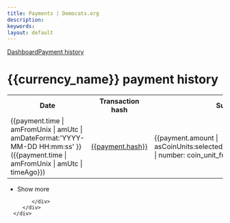 ```yaml
---
title: Payments | Democats.org
description: 
keywords: 
layout: default
---
```



<div class="container" ng-controller="DashboardPaymentsCtl">

<div>
   <div class="subheader"><a class="" href="/dashboard/">Dashboard</a><a class="active" href="/dashboard/payments/?currency={{currency_name}}&address={{address}}">Payment history</a></div>
   <div class="row">
      <div class="col-xs-12">
         <div class="transactions-panel">
            <h1>{{currency_name}} payment history</h1>
            <div>
               <table class="table">
                  <tbody>
                     <tr>
                        <th><span>Date</span></th>
                        <th>Transaction hash</th>
                        <th>Sum</th>
                        <th>Fee</th>
                     </tr>
                     <tr class="my-repeat-animation" ng-repeat="payment in payments">
                        <td class="green"><span><span>{{payment.time | amFromUnix | amUtc | amDateFormat:'YYYY-MM-DD HH:mm:ss' }}</span></span><span> (</span><span>{{payment.time | amFromUnix | amUtc | timeAgo}}</span><span>)</span>
                        </td>
                        <td>
                           <p><a href="/blockchain/transaction/?name={{currency_name}}&hash={{payment.hash}}">{{payment.hash}}</a></p>
                        </td>
                        <td>
                           <p class="amount">{{payment.amount | asCoinUnits:selected_pool_stats.coin_units | number: coin_unit_fraction}}</p>
                        </td>
                        <td>
                            <p><span>{{payment.fee | asCoinUnits:selected_pool_stats.coin_units | number: coin_unit_fraction}}</span></p>
                        </td>
                     </tr>
                  </tbody>
               </table>
                <ul class="pager">
                    <li class="previous"><a ng-click="getPayments(last_printed_payment)"><span>Show more</span></a></li>
                </ul>

            </div>
         </div>
      </div>
   </div>
</div>

</div>

<script src="/js/scripts.js"></script>
<script src="/js/app.js"></script>

